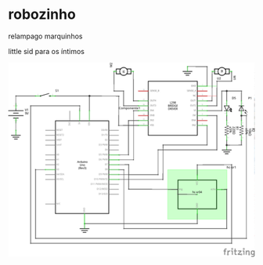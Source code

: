 # robozinho
relampago marquinhos

little sid para os íntimos

![esquematico](/project/robozinho.png)
